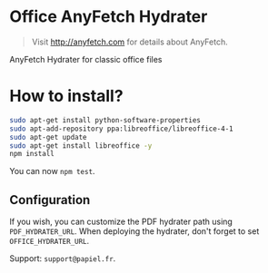 # Office AnyFetch Hydrater
> Visit http://anyfetch.com for details about AnyFetch.

AnyFetch Hydrater for classic office files

# How to install?
```sh
sudo apt-get install python-software-properties
sudo apt-add-repository ppa:libreoffice/libreoffice-4-1
sudo apt-get update
sudo apt-get install libreoffice -y
npm install
```

You can now `npm test`.

## Configuration
If you wish, you can customize the PDF hydrater path using `PDF_HYDRATER_URL`.
When deploying the hydrater, don't forget to set `OFFICE_HYDRATER_URL`.

Support: `support@papiel.fr`.
